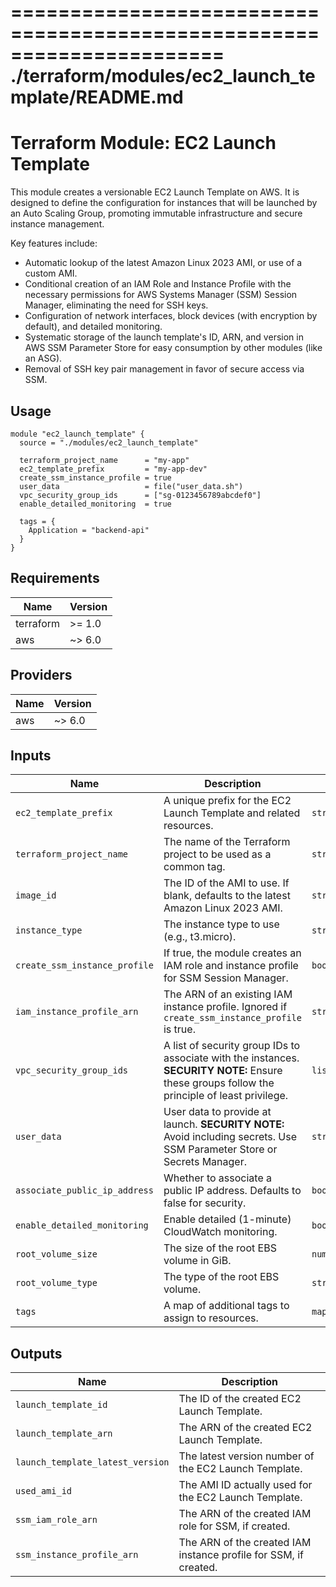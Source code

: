 
======================================================================
./terraform/modules/ec2_launch_template/README.md
======================================================================

# Terraform Module: EC2 Launch Template

This module creates a versionable EC2 Launch Template on AWS. It is designed to define the configuration for instances that will be launched by an Auto Scaling Group, promoting immutable infrastructure and secure instance management.

Key features include:
* Automatic lookup of the latest Amazon Linux 2023 AMI, or use of a custom AMI.
* Conditional creation of an IAM Role and Instance Profile with the necessary permissions for AWS Systems Manager (SSM) Session Manager, eliminating the need for SSH keys.
* Configuration of network interfaces, block devices (with encryption by default), and detailed monitoring.
* Systematic storage of the launch template's ID, ARN, and version in AWS SSM Parameter Store for easy consumption by other modules (like an ASG).
* Removal of SSH key pair management in favor of secure access via SSM.

## Usage

```hcl
module "ec2_launch_template" {
  source = "./modules/ec2_launch_template"

  terraform_project_name      = "my-app"
  ec2_template_prefix         = "my-app-dev"
  create_ssm_instance_profile = true
  user_data                   = file("user_data.sh")
  vpc_security_group_ids      = ["sg-0123456789abcdef0"]
  enable_detailed_monitoring  = true

  tags = {
    Application = "backend-api"
  }
}
```

## Requirements

| Name      | Version |
| --------- | ------- |
| terraform | >= 1.0  |
| aws       | ~> 6.0  |

## Providers

| Name | Version |
| ---- | ------- |
| aws  | ~> 6.0  |

## Inputs

| Name                          | Description                                                                                                                              | Type          | Default      | Required |
| ----------------------------- | ---------------------------------------------------------------------------------------------------------------------------------------- | ------------- | ------------ | :------: |
| `ec2_template_prefix`         | A unique prefix for the EC2 Launch Template and related resources.                                                                       | `string`      | n/a          |   yes    |
| `terraform_project_name`      | The name of the Terraform project to be used as a common tag.                                                                            | `string`      | n/a          |   yes    |
| `image_id`                    | The ID of the AMI to use. If blank, defaults to the latest Amazon Linux 2023 AMI.                                                        | `string`      | `""`         |    no    |
| `instance_type`               | The instance type to use (e.g., t3.micro).                                                                                               | `string`      | `"t3.micro"` |    no    |
| `create_ssm_instance_profile` | If true, the module creates an IAM role and instance profile for SSM Session Manager.                                                    | `bool`        | `false`      |    no    |
| `iam_instance_profile_arn`    | The ARN of an existing IAM instance profile. Ignored if `create_ssm_instance_profile` is true.                                           | `string`      | `""`         |    no    |
| `vpc_security_group_ids`      | A list of security group IDs to associate with the instances. **SECURITY NOTE:** Ensure these groups follow the principle of least privilege. | `list(string)`| `[]`         |    no    |
| `user_data`                   | User data to provide at launch. **SECURITY NOTE:** Avoid including secrets. Use SSM Parameter Store or Secrets Manager.                  | `string`      | `""`         |    no    |
| `associate_public_ip_address` | Whether to associate a public IP address. Defaults to false for security.                                                                | `bool`        | `false`      |    no    |
| `enable_detailed_monitoring`  | Enable detailed (1-minute) CloudWatch monitoring.                                                                                        | `bool`        | `false`      |    no    |
| `root_volume_size`            | The size of the root EBS volume in GiB.                                                                                                  | `number`      | `30`         |    no    |
| `root_volume_type`            | The type of the root EBS volume.                                                                                                         | `string`      | `"gp3"`      |    no    |
| `tags`                        | A map of additional tags to assign to resources.                                                                                         | `map(string)` | `{}`         |    no    |

## Outputs

| Name                           | Description                                                         |
| ------------------------------ | ------------------------------------------------------------------- |
| `launch_template_id`           | The ID of the created EC2 Launch Template.                          |
| `launch_template_arn`          | The ARN of the created EC2 Launch Template.                         |
| `launch_template_latest_version` | The latest version number of the EC2 Launch Template.               |
| `used_ami_id`                  | The AMI ID actually used for the EC2 Launch Template.               |
| `ssm_iam_role_arn`             | The ARN of the created IAM role for SSM, if created.                |
| `ssm_instance_profile_arn`     | The ARN of the created IAM instance profile for SSM, if created.    |
